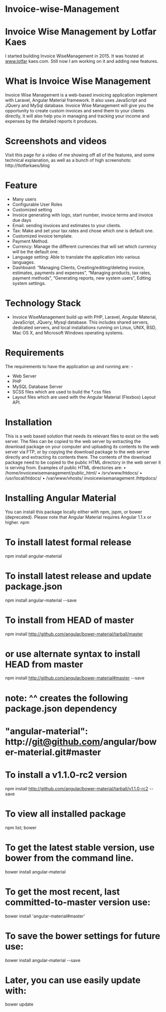# Invoice-wise-Management

# Invoice Wise Management by Lotfar Kaes
I started building Invoice WiseManagement in 2015. It was hosted at www.lotfar kaes.com. Still now I am working on it and adding new features. 
# What is Invoice Wise Management
Invoice Wise Management is a web-based invoicing application implement with Laravel, Angular Material framework. It also uses JavaScript and JQuery and MySql database. Invoice Wise Management will give you the opportunity to create custom invoices and send them to your clients directly, it will also help you in managing and tracking your income and expenses by the detailed reports it produces.
# Screenshots and videos 
Visit this page for a video of me showing off all of the features, and some technical explanation, as well as a bunch of high screenshots: http://tlotfarkaes/blog
# Feature
-	Many users
-	Configurable User Roles
-	Customized setting 
-	Invoice generating with logo, start number, invoice terms and invoice due days
-	Email: sending invoices and estimates to your clients.
-	Tax: Make and set your tax rates and chose which one is default one.
-	Customized invoice template. 
-	Payment Method.
-	Currency: Manage the different currencies that will set which currency will be the default one.
-	Language setting: Able to translate the application into various languages.
-	Dashboard: “Managing Clients, Creating/editing/deleting invoice, estimates, payments and expenses”, “Managing products, tax rates, payment methods”, “Generating reports, new system users”, Editing system settings.
# Technology Stack
-	Invoice WiseManagement build up with PHP, Laravel, Angular Material, JavaScript, JQuery, Mysql database. This includes shared servers, dedicated servers, and local installations running on Linux, UNIX, BSD, Mac OS X, and Microsoft Windows operating systems.

# Requirements
The requirements to have the application up and running are: - 
-	Web Server 
-	PHP 
-	MySQL Database Server 
-	SCSS files which are used to build the *.css files
-	Layout files which are used with the Angular Material (Flexbox) Layout API.

# Installation
This is a web based solution that needs its relevant files to exist on the web server. The files can be copied to the web server by extracting the download package on your computer and uploading its contents to the web server via FTP, or by copying the download package to the web server directly and extracting its contents there. The contents of the download package need to be copied to the public HTML directory in the web server it is serving from. Examples of public HTML directories are: 
• /home/invoicewisemanagement/public_html/ 
• /srv/www/htdocs/ 
• /usr/local/htdocs/ 
• /var/www/vhosts/ invoicewisemanagement /httpdocs/ 


#  Installing Angular Material
You can install this package locally either with npm, jspm, or bower (deprecated).
Please note that Angular Material requires Angular 1.1.x or higher.
npm
# To install latest formal release 
npm install angular-material

# To install latest release and update package.json
npm install angular-material --save

# To install from HEAD of master
npm install http://github.com/angular/bower-material/tarball/master

# or use alternate syntax to install HEAD from master
npm install http://github.com/angular/bower-material#master --save
# note: ^^ creates the following package.json dependency
#      "angular-material": http://git@github.com/angular/bower-material.git#master


# To install a v1.1.0-rc2 version 
npm install http://github.com/angular/bower-material/tarball/v1.1.0-rc2 --save

# To view all installed package 
npm list;
bower
# To get the latest stable version, use bower from the command line.
bower install angular-material

# To get the most recent, last committed-to-master version use:
bower install 'angular-material#master'

# To save the bower settings for future use:
bower install angular-material --save

# Later, you can use easily update with:
bower update





